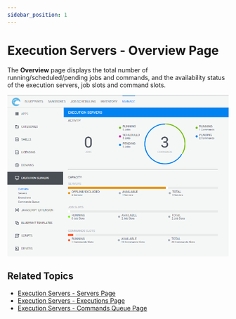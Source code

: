 ```yaml
---
sidebar_position: 1
---
```


# Execution Servers - Overview Page

The **Overview** page displays the total number of running/scheduled/pending jobs and commands, and the availability status of the execution servers, job slots and command slots.

![](/Images/CloudShell-Portal/Manage/ExecutionServersOverviewPage.png)

## Related Topics

- [Execution Servers - Servers Page](https://help.quali.com/Online%20Help/0.0/Portal/Content/CSP/MNG/Mng-Exctn-Srv-Servers.htm)
- [Execution Servers - Executions Page](https://help.quali.com/Online%20Help/0.0/Portal/Content/CSP/MNG/Mng-Exctn-Srv-Exct.htm)
- [Execution Servers - Commands Queue Page](https://help.quali.com/Online%20Help/0.0/Portal/Content/CSP/MNG/Mng-Exctn-Srv-Cmnds.htm)
